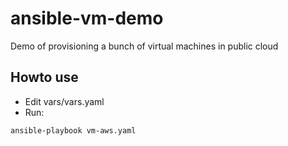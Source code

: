 # ansible-vm-demo
Demo of provisioning a bunch of virtual machines in public cloud

## Howto use
* Edit vars/vars.yaml
* Run:
```
ansible-playbook vm-aws.yaml
```

